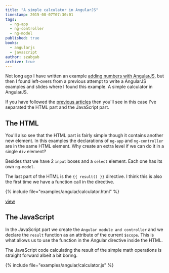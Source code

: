 ```yaml
---
title: "A simple calculator in AngularJS"
timestamp: 2015-08-07T07:30:01
tags:
  - ng-app
  - ng-controller
  - ng-model
published: true
books:
  - angularjs
  - javascript
author: szabgab
archive: true
---
```



Not long ago I have written an example [adding numbers with AngularJS](/add-numbers-with-angular),
but then I found left-overs from a previous attempt to write a AngularJS examples and slides where I found
this example. A simple calculator in AngularJS.


If you have followed the [previous articles](/angularjs) then you'll see in this case
I've separated the HTML part and the JavaScript part.

## The HTML

You'll also see that the HTML part is fairly simple though it contains another new element.
In this examples the declarations of `ng-app` and `ng-controller` are in the same
HTML element. Why create an extra level if we can do it in a single `div` element?

Besides that we have 2 `input` boxes and a `select` element.
Each one has its own `ng-model`.

The last part of the HTML is the `{{ result() }}` directive.
I think this is also the first time we have a function call in the directive.

{% include file="examples/angular/calculator.html" %}

[view](examples/angular/calculator.html)

## The JavaScript

In the JavaScript part we create the `Angular module and controller` and
we declare the `result` function as an attribute of the current `$scope`.
This is what allows us to use the function in the Angular directive inside the HTML.

The JavaScript code calculating the result of the simple math operations is straight forward
albeit a bit boring.

{% include file="examples/angular/calculator.js" %}
